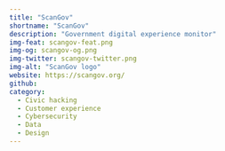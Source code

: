 ```yaml
---
title: "ScanGov"
shortname: "ScanGov"
description: "Government digital experience monitor"
img-feat: scangov-feat.png
img-og: scangov-og.png
img-twitter: scangov-twitter.png
img-alt: "ScanGov logo"
website: https://scangov.org/
github: 
category:
  - Civic hacking
  - Customer experience
  - Cybersecurity
  - Data
  - Design
---
```


